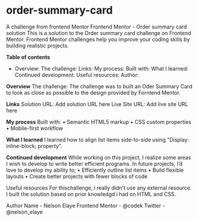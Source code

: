 # order-summary-card
A challenge from frontend Mentor
Frontend Mentor - Order summary card solution
This is a solution to the Order summary card challenge on Frontend Mentor. Frontend Mentor challenges help you improve your coding skills by building realistic projects.

**Table of contents**
- Overview:
The challenge:
Links:
My process:
Built with:
What I learned:
Continued development:
Useful resources:
Author:



**Overview**
The challenge:
The challenge was to built an Oder Summary Card to look as close as possible to the design provided by Forntend Mentor. 


**Links**
Solution URL: Add solution URL here
Live Site URL: Add live site URL here

**My process**
Built with:
•	Semantic HTML5 markup
•	CSS custom properties
•	Mobile-first workflow


**What I learned**
I learned how to align list items side-to-side using "Display: inline-block; property".

**Continued development**
While working on this project, I realize some areas I wish to develop to write better efficient programs.  In future projects, I’d love to develop my ability to;
•	Efficiently outline list items 
•	Build flexible layouts
•	Create better projects with fewer blocks of code

Useful resources
For thischallenge, i really didn't use any external resource. I built the solution based on prior knowledgd i had on HTML and CSS.

Author
Name - Nelson Elaye
Frontend Mentor - @codek
Twitter - @nelson_elaye


